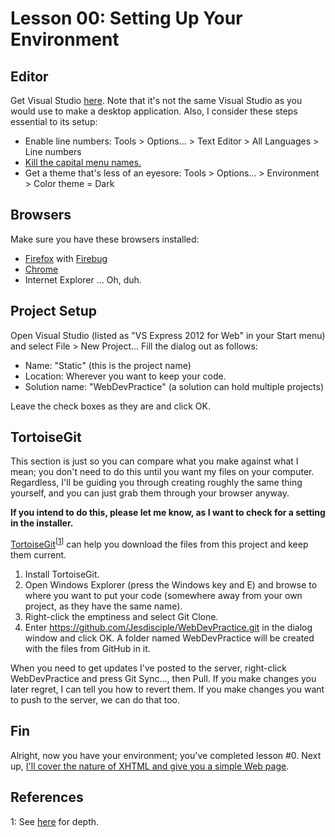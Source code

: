 Lesson 00: Setting Up Your Environment
======================================

Editor
------

Get Visual Studio [here](http://www.microsoft.com/visualstudio/eng/products/visual-studio-express-for-web). Note that it's not the same Visual Studio as you would use to make a desktop application. Also, I consider these steps essential to its setup:

* Enable line numbers: Tools > Options... > Text Editor > All Languages > Line numbers
* [Kill the capital menu names.](http://stackoverflow.com/questions/10859173/how-to-disable-all-caps-menu-titles-in-visual-studio)
* Get a theme that's less of an eyesore: Tools > Options... > Environment > Color theme = Dark

Browsers
--------

Make sure you have these browsers installed:

* [Firefox](http://www.mozilla.org/en-US/firefox/new/) with [Firebug](http://getfirebug.com/)
* [Chrome](https://www.google.com/intl/en/chrome/browser/)
* Internet Explorer ... Oh, duh.

Project Setup
-------------

Open Visual Studio (listed as "VS Express 2012 for Web" in your Start menu) and select File > New Project... Fill the dialog out as follows:

* Name: "Static" (this is the project name)
* Location: Wherever you want to keep your code.
* Solution name: "WebDevPractice" (a solution can hold multiple projects)

Leave the check boxes as they are and click OK.

TortoiseGit
-----------

This section is just so you can compare what you make against what I mean; you don't need to do this until you want my files on your computer. Regardless, I'll be guiding you through creating roughly the same thing yourself, and you can just grab them through your browser anyway.

**If you intend to do this, please let me know, as I want to check for a setting in the installer.**

[TortoiseGit](https://code.google.com/p/tortoisegit/)<sup>[[1](#References)]</sup> can help you download the files from this project and keep them current.

1. Install TortoiseGit.
2. Open Windows Explorer (press the Windows key and E) and browse to where you want to put your code (somewhere away from your own project, as they have the same name).
3. Right-click the emptiness and select Git Clone.
4. Enter https://github.com/Jesdisciple/WebDevPractice.git in the dialog window and click OK. A folder named WebDevPractice will be created with the files from GitHub in it.

When you need to get updates I've posted to the server, right-click WebDevPractice and press Git Sync..., then Pull. If you make changes you later regret, I can tell you how to revert them. If you make changes you want to push to the server, we can do that too.

Fin
---

Alright, now you have your environment; you've completed lesson #0. Next up, [I'll cover the nature of XHTML and give you a simple Web page](01.md).

References
----------

1: See [here](git.md) for depth.